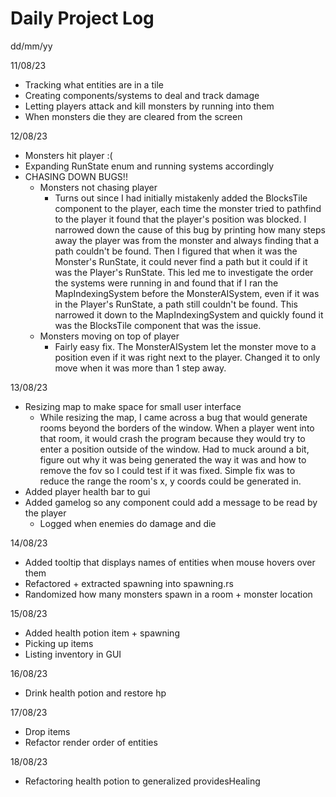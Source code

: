 # Daily Project Log

dd/mm/yy   

11/08/23    
- Tracking what entities are in a tile     
- Creating components/systems to deal and track damage    
- Letting players attack and kill monsters by running into them    
- When monsters die they are cleared from the screen   
         
12/08/23            
- Monsters hit player :(
- Expanding RunState enum and running systems accordingly
- CHASING DOWN BUGS!!
  - Monsters not chasing player
    - Turns out since I had initially mistakenly added the BlocksTile component to the player, each time the monster tried to pathfind to the player it found that the player's position was blocked. I narrowed down the cause of this bug by printing how many steps away the player was from the monster and always finding that a path couldn't be found. Then I figured that when it was the Monster's RunState, it could never find a path but it could if it was the Player's RunState. This led me to investigate the order the systems were running in and found that if I ran the MapIndexingSystem before the MonsterAISystem, even if it was in the Player's RunState, a path still couldn't be found. This narrowed it down to the MapIndexingSystem and quickly found it was the BlocksTile component that was the issue. 
  - Monsters moving on top of player
    - Fairly easy fix. The MonsterAISystem let the monster move to a position even if it was right next to the player. Changed it to only move when it was more than 1 step away. 


13/08/23
- Resizing map to make space for small user interface
  - While resizing the map, I came across a bug that would generate rooms beyond the borders of the window. When a player went into that room, it would crash the program because they would try to enter a position outside of the window. Had to muck around a bit, figure out why it was being generated the way it was and how to remove the fov so I could test if it was fixed. Simple fix was to reduce the range the room's x, y coords could be generated in.
- Added player health bar to gui
- Added gamelog so any component could add a message to be read by the player
  - Logged when enemies do damage and die

14/08/23
- Added tooltip that displays names of entities when mouse hovers over them
- Refactored + extracted spawning into spawning.rs
- Randomized how many monsters spawn in a room + monster location


15/08/23
- Added health potion item + spawning
- Picking up items
- Listing inventory in GUI

16/08/23
- Drink health potion and restore hp

17/08/23
- Drop items
- Refactor render order of entities

18/08/23
- Refactoring health potion to generalized providesHealing
